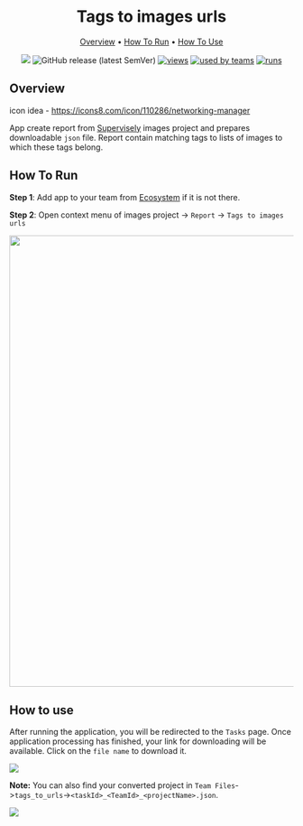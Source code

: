 <div align="center" markdown>
<img src=""/>



# Tags to images urls

<p align="center">
  <a href="#Overview">Overview</a> •
  <a href="#How-To-Run">How To Run</a> •
  <a href="#How-To-Use">How To Use</a>
</p>


[![](https://img.shields.io/badge/slack-chat-green.svg?logo=slack)](https://supervise.ly/slack)
![GitHub release (latest SemVer)](https://img.shields.io/github/v/release/supervisely-ecosystem/tags-to-image-urls)
[![views](https://app.supervise.ly/public/api/v3/ecosystem.counters?repo=supervisely-ecosystem/tags-to-image-urls&counter=views&label=views)](https://supervise.ly)
[![used by teams](https://app.supervise.ly/public/api/v3/ecosystem.counters?repo=supervisely-ecosystem/tags-to-image-urls&counter=downloads&label=used%20by%20teams)](https://supervise.ly)
[![runs](https://app.supervise.ly/public/api/v3/ecosystem.counters?repo=supervisely-ecosystem/tags-to-image-urls&counter=runs&label=runs&123)](https://supervise.ly)

</div>

## Overview

icon idea - https://icons8.com/icon/110286/networking-manager


App create report from [Supervisely](https://app.supervise.ly) images project and prepares downloadable `json` file. Report contain matching tags to lists of images to which these tags belong. 



## How To Run 
**Step 1**: Add app to your team from [Ecosystem](https://ecosystem.supervise.ly/apps/convert-supervisely-to-MOT) if it is not there.

**Step 2**: Open context menu of images project -> `Report` -> `Tags to images urls` 

<img src="https://i.imgur.com/8nhsBKH.png" width="800px"/>



## How to use

After running the application, you will be redirected to the `Tasks` page. Once application processing has finished, your link for downloading will be available. Click on the `file name` to download it.

<img src="https://i.imgur.com/wTB9VFu.png"/>

**Note:** You can also find your converted project in `Team Files`->`tags_to_urls`->`<taskId>_<TeamId>_<projectName>.json`.

<img src="https://i.imgur.com/StJZzSY.png"/>
